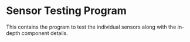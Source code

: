 # Sensor Testing Program

This contains the program to test the individual sensors along with the in-depth component details.
